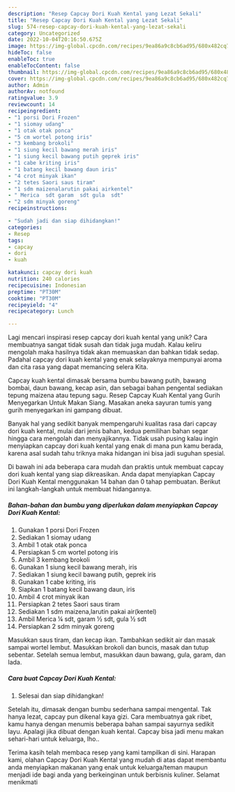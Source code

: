 ```yaml
---
description: "Resep Capcay Dori Kuah Kental yang Lezat Sekali"
title: "Resep Capcay Dori Kuah Kental yang Lezat Sekali"
slug: 574-resep-capcay-dori-kuah-kental-yang-lezat-sekali
category: Uncategorized
date: 2022-10-04T20:16:50.675Z
image: https://img-global.cpcdn.com/recipes/9ea86a9c8cb6ad95/680x482cq70/capcay-dori-kuah-kental-foto-resep-utama.jpg
hideToc: false
enableToc: true
enableTocContent: false
thumbnail: https://img-global.cpcdn.com/recipes/9ea86a9c8cb6ad95/680x482cq70/capcay-dori-kuah-kental-foto-resep-utama.jpg
cover: https://img-global.cpcdn.com/recipes/9ea86a9c8cb6ad95/680x482cq70/capcay-dori-kuah-kental-foto-resep-utama.jpg
author: Admin
authorAv: notfound
ratingvalue: 3.9
reviewcount: 14
recipeingredient:
- "1 porsi Dori Frozen"
- "1 siomay udang"
- "1 otak otak ponca"
- "5 cm wortel potong iris"
- "3 kembang brokoli"
- "1 siung kecil bawang merah iris"
- "1 siung kecil bawang putih geprek iris"
- "1 cabe kriting iris"
- "1 batang kecil bawang daun iris"
- "4 crot minyak ikan"
- "2 tetes Saori saus tiram"
- "1 sdm maizenalarutin pakai airkentel"
- " Merica  sdt garam  sdt gula  sdt"
- "2 sdm minyak goreng"
recipeinstructions:

- "Sudah jadi dan siap dihidangkan!"
categories:
- Resep
tags:
- capcay
- dori
- kuah

katakunci: capcay dori kuah 
nutrition: 240 calories
recipecuisine: Indonesian
preptime: "PT30M"
cooktime: "PT30M"
recipeyield: "4"
recipecategory: Lunch

---
```





Lagi mencari inspirasi resep capcay dori kuah kental yang unik? Cara membuatnya sangat tidak susah dan tidak juga mudah. Kalau keliru mengolah maka hasilnya tidak akan memuaskan dan bahkan tidak sedap. Padahal capcay dori kuah kental yang enak selayaknya mempunyai aroma dan cita rasa yang dapat memancing selera Kita.





Capcay kuah kental dimasak bersama bumbu bawang putih, bawang bombai, daun bawang, kecap asin, dan sebagai bahan pengental sediakan tepung maizena atau tepung sagu. Resep Capcay Kuah Kental yang Gurih Menyegarkan Untuk Makan Siang. Masakan aneka sayuran tumis yang gurih menyegarkan ini gampang dibuat.

Banyak hal yang sedikit banyak mempengaruhi kualitas rasa dari capcay dori kuah kental, mulai dari jenis bahan, kedua pemilihan bahan segar hingga cara mengolah dan menyajikannya. Tidak usah pusing kalau ingin menyiapkan capcay dori kuah kental yang enak di mana pun kamu berada, karena asal sudah tahu triknya maka hidangan ini bisa jadi suguhan spesial.






Di bawah ini ada beberapa cara mudah dan praktis untuk membuat capcay dori kuah kental yang siap dikreasikan. Anda dapat menyiapkan Capcay Dori Kuah Kental menggunakan 14 bahan dan 0 tahap pembuatan. Berikut ini langkah-langkah untuk membuat hidangannya.

<!--inarticleads1-->

##### Bahan-bahan dan bumbu yang diperlukan dalam menyiapkan Capcay Dori Kuah Kental:

1. Gunakan 1 porsi Dori Frozen
1. Sediakan 1 siomay udang
1. Ambil 1 otak otak ponca
1. Persiapkan 5 cm wortel potong iris
1. Ambil 3 kembang brokoli
1. Gunakan 1 siung kecil bawang merah, iris
1. Sediakan 1 siung kecil bawang putih, geprek iris
1. Gunakan 1 cabe kriting, iris
1. Siapkan 1 batang kecil bawang daun, iris
1. Ambil 4 crot minyak ikan
1. Persiapkan 2 tetes Saori saus tiram
1. Sediakan 1 sdm maizena,larutin pakai air(kentel)
1. Ambil  Merica ¼ sdt, garam ½ sdt, gula ½ sdt
1. Persiapkan 2 sdm minyak goreng


Masukkan saus tiram, dan kecap ikan. Tambahkan sedikit air dan masak sampai wortel lembut. Masukkan brokoli dan buncis, masak dan tutup sebentar. Setelah semua lembut, masukkan daun bawang, gula, garam, dan lada. 

<!--inarticleads2-->

##### Cara buat Capcay Dori Kuah Kental:


1. Selesai dan siap dihidangkan!

Setelah itu, dimasak dengan bumbu sederhana sampai mengental. Tak hanya lezat, capcay pun dikenal kaya gizi. Cara membuatnya gak ribet, kamu hanya dengan menumis beberapa bahan sampai sayurnya sedikit layu. Apalagi jika dibuat dengan kuah kental. Capcay bisa jadi menu makan sehari-hari untuk keluarga, lho.. 

Terima kasih telah membaca resep yang kami tampilkan di sini. Harapan kami, olahan Capcay Dori Kuah Kental yang mudah di atas dapat membantu anda menyiapkan makanan yang enak untuk keluarga/teman maupun menjadi ide bagi anda yang berkeinginan untuk berbisnis kuliner. Selamat menikmati
